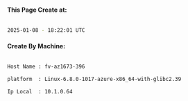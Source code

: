 
   
#### This Page Create at:

```bash

2025-01-08 - 18:22:01 UTC

```

#### Create By Machine:

```bash

Host Name : fv-az1673-396

platform  : Linux-6.8.0-1017-azure-x86_64-with-glibc2.39

Ip Local  : 10.1.0.64

```

